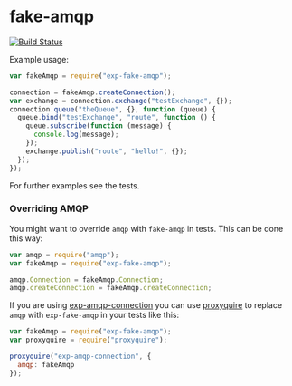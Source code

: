 fake-amqp
=========

[![Build Status](https://travis-ci.org/ExpressenAB/exp-fake-amqp.svg)](https://travis-ci.org/ExpressenAB/exp-fake-amqp)

Example usage:

```javascript
var fakeAmqp = require("exp-fake-amqp");

connection = fakeAmqp.createConnection();
var exchange = connection.exchange("testExchange", {});
connection.queue("theQueue", {}, function (queue) {
  queue.bind("testExchange", "route", function () {
    queue.subscribe(function (message) {
      console.log(message);
    });
    exchange.publish("route", "hello!", {});
  });
});
```

For further examples see the tests.


### Overriding AMQP

You might want to override `amqp` with `fake-amqp` in tests. This can be done this way:

```javascript
var amqp = require("amqp");
var fakeAmqp = require("exp-fake-amqp");

amqp.Connection = fakeAmqp.Connection;
amqp.createConnection = fakeAmqp.createConnection;
```

If you are using [exp-amqp-connection](https://www.npmjs.com/package/exp-amqp-connection) you can use [proxyquire](https://www.npmjs.com/package/proxyquire) to replace `amqp` with `exp-fake-amqp` in your tests like this:

```javascript
var fakeAmqp = require("exp-fake-amqp");
var proxyquire = require("proxyquire");

proxyquire("exp-amqp-connection", {
  amqp: fakeAmqp
});
```
